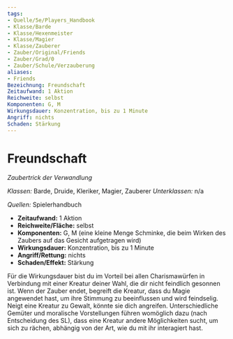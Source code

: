 ```yaml
---
tags:
- Quelle/5e/Players_Handbook
- Klasse/Barde
- Klasse/Hexenmeister
- Klasse/Magier
- Klasse/Zauberer
- Zauber/Original/Friends
- Zauber/Grad/0
- Zauber/Schule/Verzauberung
aliases:
- Friends
Bezeichnung: Freundschaft
Zeitaufwand: 1 Aktion
Reichweite: selbst
Komponenten: G, M
Wirkungsdauer: Konzentration, bis zu 1 Minute
Angriff: nichts
Schaden: Stärkung
---
```

# Freundschaft
_Zaubertrick der Verwandlung_

_Klassen:_ Barde, Druide, Kleriker, Magier, Zauberer
_Unterklassen:_ n/a

_Quellen:_ Spielerhandbuch

- **Zeitaufwand:** 1 Aktion
- **Reichweite/Fläche:** selbst
- **Komponenten:** G, M (eine kleine Menge Schminke, die beim Wirken des Zaubers auf das Gesicht aufgetragen wird)
- **Wirkungsdauer:** Konzentration, bis zu 1 Minute
- **Angriff/Rettung:** nichts
- **Schaden/Effekt:** Stärkung

Für die Wirkungsdauer bist du im Vorteil bei allen Charismawürfen in Verbindung mit einer Kreatur deiner Wahl, die dir nicht feindlich gesonnen ist. Wenn der Zauber endet, begreift die Kreatur, dass du Magie angewendet hast, um ihre Stimmung zu beeinflussen und wird feindselig. Neigt eine Kreatur zu Gewalt, könnte sie dich angreifen. Unterschiedliche Gemüter und moralische Vorstellungen führen womöglich dazu (nach Entscheidung des SL), dass eine Kreatur andere Möglichkeiten sucht, um sich zu rächen, abhängig von der Art, wie du mit ihr interagiert hast.